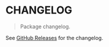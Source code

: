 # CHANGELOG

> Package changelog.

See [GitHub Releases](https://github.com/stdlib-js/string-base-last/releases) for the changelog.